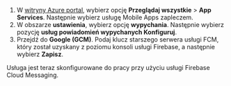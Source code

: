 
1. W [witryny Azure portal](https://portal.azure.com/), wybierz opcję **Przeglądaj wszystkie** > **App Services**. Następnie wybierz usługę Mobile Apps zapleczem. 
2. W obszarze **ustawienia**, wybierz opcję **wypychania**. Następnie wybierz pozycję **usług powiadomień wypychanych Konfiguruj**.
2. Przejdź do **Google (GCM)**. Podaj klucz starszego serwera usługi FCM, który został uzyskany z poziomu konsoli usługi Firebase, a następnie wybierz **Zapisz**.

Usługa jest teraz skonfigurowane do pracy przy użyciu usługi Firebase Cloud Messaging.

<!-- URLs. -->

<!-- images -->

